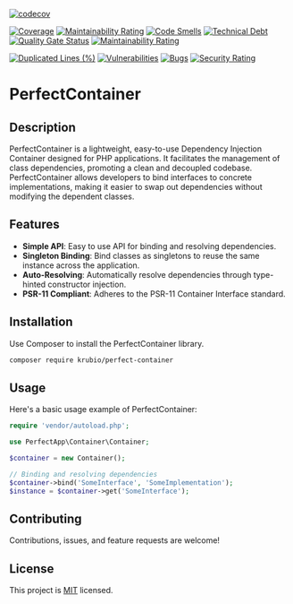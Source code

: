 [![codecov](https://codecov.io/gh/benanamen/perfect-container/graph/badge.svg?token=9RC8mEw1Ty)](https://codecov.io/gh/benanamen/perfect-container)


[![Coverage](https://sonarcloud.io/api/project_badges/measure?project=benanamen_perfect-container&metric=coverage)](https://sonarcloud.io/summary/new_code?id=benanamen_perfect-container)
[![Maintainability Rating](https://sonarcloud.io/api/project_badges/measure?project=benanamen_perfect-container&metric=sqale_rating)](https://sonarcloud.io/summary/new_code?id=benanamen_perfect-container)
[![Code Smells](https://sonarcloud.io/api/project_badges/measure?project=benanamen_perfect-container&metric=code_smells)](https://sonarcloud.io/summary/new_code?id=benanamen_perfect-container)
[![Technical Debt](https://sonarcloud.io/api/project_badges/measure?project=benanamen_perfect-container&metric=sqale_index)](https://sonarcloud.io/summary/new_code?id=benanamen_perfect-container)
[![Quality Gate Status](https://sonarcloud.io/api/project_badges/measure?project=benanamen_perfect-container&metric=alert_status)](https://sonarcloud.io/summary/new_code?id=benanamen_perfect-container)
[![Maintainability Rating](https://sonarcloud.io/api/project_badges/measure?project=benanamen_perfect-container&metric=sqale_rating)](https://sonarcloud.io/summary/new_code?id=benanamen_perfect-container)

[![Duplicated Lines (%)](https://sonarcloud.io/api/project_badges/measure?project=benanamen_perfect-container&metric=duplicated_lines_density)](https://sonarcloud.io/summary/new_code?id=benanamen_perfect-container)
[![Vulnerabilities](https://sonarcloud.io/api/project_badges/measure?project=benanamen_perfect-container&metric=vulnerabilities)](https://sonarcloud.io/summary/new_code?id=benanamen_perfect-container)
[![Bugs](https://sonarcloud.io/api/project_badges/measure?project=benanamen_perfect-container&metric=bugs)](https://sonarcloud.io/summary/new_code?id=benanamen_perfect-container)
[![Security Rating](https://sonarcloud.io/api/project_badges/measure?project=benanamen_perfect-container&metric=security_rating)](https://sonarcloud.io/summary/new_code?id=benanamen_perfect-container)






# PerfectContainer

## Description

PerfectContainer is a lightweight, easy-to-use Dependency Injection Container designed for PHP applications. It facilitates the management of class dependencies, promoting a clean and decoupled codebase. PerfectContainer allows developers to bind interfaces to concrete implementations, making it easier to swap out dependencies without modifying the dependent classes.

## Features

- **Simple API**: Easy to use API for binding and resolving dependencies.
- **Singleton Binding**: Bind classes as singletons to reuse the same instance across the application.
- **Auto-Resolving**: Automatically resolve dependencies through type-hinted constructor injection.
- **PSR-11 Compliant**: Adheres to the PSR-11 Container Interface standard.

## Installation

Use Composer to install the PerfectContainer library.

```bash
composer require krubio/perfect-container
```

## Usage

Here's a basic usage example of PerfectContainer:

```php
require 'vendor/autoload.php';

use PerfectApp\Container\Container;

$container = new Container();

// Binding and resolving dependencies
$container->bind('SomeInterface', 'SomeImplementation');
$instance = $container->get('SomeInterface');
```

## Contributing

Contributions, issues, and feature requests are welcome!

## License

This project is [MIT](LICENSE) licensed.